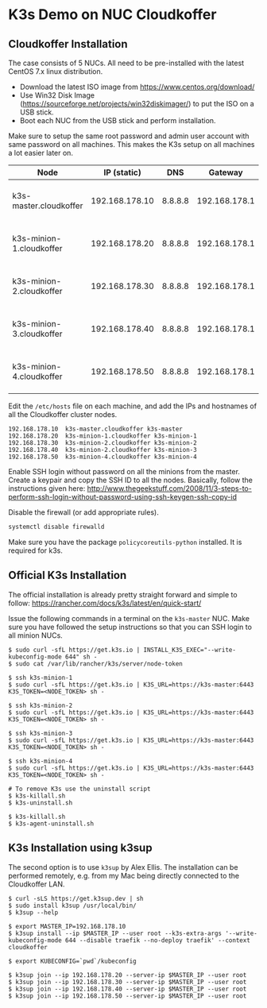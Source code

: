 # K3s Demo on NUC Cloudkoffer

## Cloudkoffer Installation

The case consists of 5 NUCs. All need to be pre-installed with the latest CentOS 7.x linux distribution.
- Download the latest ISO image from https://www.centos.org/download/
- Use Win32 Disk Image (https://sourceforge.net/projects/win32diskimager/) to put the ISO on a USB stick.
- Boot each NUC from the USB stick and perform installation.

Make sure to setup the same root password and admin user account with same password on all machines. This makes the K3s setup on all machines a lot easier later on.

| Node          | IP (static)    | DNS | Gateway | Packages  |
| ------------- |----------------| --- | ------- | --------- |
| k3s-master.cloudkoffer | 192.168.178.10 | 8.8.8.8 | 192.168.178.1 | Server with GUI, Remote Tools and Java |
| k3s-minion-1.cloudkoffer | 192.168.178.20 | 8.8.8.8 | 192.168.178.1 | Computation node with Remote Tools |
| k3s-minion-2.cloudkoffer | 192.168.178.30 | 8.8.8.8 | 192.168.178.1 | Computation node with Remote Tools |
| k3s-minion-3.cloudkoffer | 192.168.178.40 | 8.8.8.8 | 192.168.178.1 | Computation node with Remote Tools |
| k3s-minion-4.cloudkoffer | 192.168.178.50 | 8.8.8.8 | 192.168.178.1 | Computation node with Remote Tools |

Edit the `/etc/hosts` file on each machine, and add the IPs and hostnames of all the Cloudkoffer cluster nodes.
```
192.168.178.10  k3s-master.cloudkoffer k3s-master
192.168.178.20  k3s-minion-1.cloudkoffer k3s-minion-1
192.168.178.30  k3s-minion-2.cloudkoffer k3s-minion-2
192.168.178.40  k3s-minion-2.cloudkoffer k3s-minion-3
192.168.178.50  k3s-minion-4.cloudkoffer k3s-minion-4
```

Enable SSH login without password on all the minions from the master. Create a keypair and copy the SSH ID to all the nodes. Basically, follow the instructions given here: http://www.thegeekstuff.com/2008/11/3-steps-to-perform-ssh-login-without-password-using-ssh-keygen-ssh-copy-id

Disable the firewall (or add appropriate rules).
```sh
systemctl disable firewalld
```
Make sure you have the package `policycoreutils-python` installed. It is required for k3s.

## Official K3s Installation

The official installation is already pretty straight forward and simple to follow: https://rancher.com/docs/k3s/latest/en/quick-start/

Issue the following commands in a terminal on the `k3s-master` NUC. Make sure you have followed the setup instructions so that you can SSH login to all minion NUCs.

```
$ sudo curl -sfL https://get.k3s.io | INSTALL_K3S_EXEC="--write-kubeconfig-mode 644" sh -
$ sudo cat /var/lib/rancher/k3s/server/node-token

$ ssh k3s-minion-1
$ sudo curl -sfL https://get.k3s.io | K3S_URL=https://k3s-master:6443 K3S_TOKEN=<NODE_TOKEN> sh -

$ ssh k3s-minion-2
$ sudo curl -sfL https://get.k3s.io | K3S_URL=https://k3s-master:6443 K3S_TOKEN=<NODE_TOKEN> sh -

$ ssh k3s-minion-3
$ sudo curl -sfL https://get.k3s.io | K3S_URL=https://k3s-master:6443 K3S_TOKEN=<NODE_TOKEN> sh -

$ ssh k3s-minion-4
$ sudo curl -sfL https://get.k3s.io | K3S_URL=https://k3s-master:6443 K3S_TOKEN=<NODE_TOKEN> sh -

# To remove K3s use the uninstall script
$ k3s-killall.sh
$ k3s-uninstall.sh

$ k3s-killall.sh
$ k3s-agent-uninstall.sh
```

## K3s Installation using k3sup

The second option is to use `k3sup` by Alex Ellis. The installation can be performed remotely, e.g. from my Mac being directly connected to the Cloudkoffer LAN.

```
$ curl -sLS https://get.k3sup.dev | sh
$ sudo install k3sup /usr/local/bin/
$ k3sup --help

$ export MASTER_IP=192.168.178.10
$ k3sup install --ip $MASTER_IP --user root --k3s-extra-args '--write-kubeconfig-mode 644 --disable traefik --no-deploy traefik' --context cloudkoffer

$ export KUBECONFIG=`pwd`/kubeconfig

$ k3sup join --ip 192.168.178.20 --server-ip $MASTER_IP --user root
$ k3sup join --ip 192.168.178.30 --server-ip $MASTER_IP --user root
$ k3sup join --ip 192.168.178.40 --server-ip $MASTER_IP --user root
$ k3sup join --ip 192.168.178.50 --server-ip $MASTER_IP --user root
```